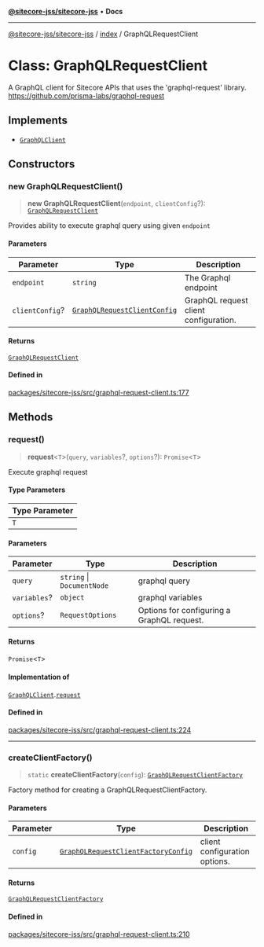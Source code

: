 [**@sitecore-jss/sitecore-jss**](../../README.md) • **Docs**

***

[@sitecore-jss/sitecore-jss](../../README.md) / [index](../README.md) / GraphQLRequestClient

# Class: GraphQLRequestClient

A GraphQL client for Sitecore APIs that uses the 'graphql-request' library.
https://github.com/prisma-labs/graphql-request

## Implements

- [`GraphQLClient`](../interfaces/GraphQLClient.md)

## Constructors

### new GraphQLRequestClient()

> **new GraphQLRequestClient**(`endpoint`, `clientConfig`?): [`GraphQLRequestClient`](GraphQLRequestClient.md)

Provides ability to execute graphql query using given `endpoint`

#### Parameters

| Parameter | Type | Description |
| ------ | ------ | ------ |
| `endpoint` | `string` | The Graphql endpoint |
| `clientConfig`? | [`GraphQLRequestClientConfig`](../type-aliases/GraphQLRequestClientConfig.md) | GraphQL request client configuration. |

#### Returns

[`GraphQLRequestClient`](GraphQLRequestClient.md)

#### Defined in

[packages/sitecore-jss/src/graphql-request-client.ts:177](https://github.com/Sitecore/jss/blob/d56062542bc79b861e80260c109b6674c65ef288/packages/sitecore-jss/src/graphql-request-client.ts#L177)

## Methods

### request()

> **request**\<`T`\>(`query`, `variables`?, `options`?): `Promise`\<`T`\>

Execute graphql request

#### Type Parameters

| Type Parameter |
| ------ |
| `T` |

#### Parameters

| Parameter | Type | Description |
| ------ | ------ | ------ |
| `query` | `string` \| `DocumentNode` | graphql query |
| `variables`? | `object` | graphql variables |
| `options`? | `RequestOptions` | Options for configuring a GraphQL request. |

#### Returns

`Promise`\<`T`\>

#### Implementation of

[`GraphQLClient`](../interfaces/GraphQLClient.md).[`request`](../interfaces/GraphQLClient.md#request)

#### Defined in

[packages/sitecore-jss/src/graphql-request-client.ts:224](https://github.com/Sitecore/jss/blob/d56062542bc79b861e80260c109b6674c65ef288/packages/sitecore-jss/src/graphql-request-client.ts#L224)

***

### createClientFactory()

> `static` **createClientFactory**(`config`): [`GraphQLRequestClientFactory`](../type-aliases/GraphQLRequestClientFactory.md)

Factory method for creating a GraphQLRequestClientFactory.

#### Parameters

| Parameter | Type | Description |
| ------ | ------ | ------ |
| `config` | [`GraphQLRequestClientFactoryConfig`](../type-aliases/GraphQLRequestClientFactoryConfig.md) | client configuration options. |

#### Returns

[`GraphQLRequestClientFactory`](../type-aliases/GraphQLRequestClientFactory.md)

#### Defined in

[packages/sitecore-jss/src/graphql-request-client.ts:210](https://github.com/Sitecore/jss/blob/d56062542bc79b861e80260c109b6674c65ef288/packages/sitecore-jss/src/graphql-request-client.ts#L210)
